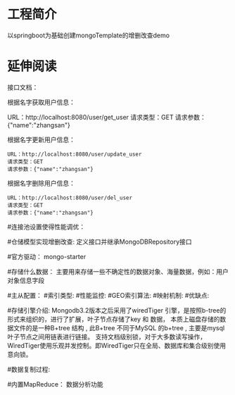 # 工程简介
以springboot为基础创建mongoTemplate的增删改查demo
# 延伸阅读
接口文档：

根据名字获取用户信息： 

  URL：http://localhost:8080/user/get_user
  请求类型：GET
  请求参数：{"name":"zhangsan"}

根据名字更新用户信息：

    URL：http://localhost:8080/user/update_user
    请求类型：GET
    请求参数：{"name":"zhangsan"}


根据名字删除用户信息：

    URL：http://localhost:8080/user/del_user
    请求类型：GET
    请求参数：{"name":"zhangsan"}


#连接池设置使得性能调优：

#仓储模型实现增删改查:
定义接口并继承MongoDBRepository接口

#官方驱动：
mongo-starter

#存储什么数据：
 主要用来存储一些不确定性的数据对象、海量数据，例如：用户对象信息字段

#主从配置：
#索引类型:
#性能监控:
#GEO索引算法:
#映射机制:
#优缺点:

#存储引擎介绍:
Mongodb3.2版本之后采用了wiredTiger 引擎，是按照b-tree的形式来组织的，进行了扩展，叶子节点存储了key 和 数据，
本质上磁盘存储的数据文件的是一种B+tree 结构 , 此B+tree 不同于MySQL 的b+tree , 主要是mysql 叶子节点之间用链表进行链接。
支持文档级别锁，对于大多数读写操作，WiredTiger使用乐观并发控制。即WiredTiger只在全局、数据库和集合级别使用意向锁。

#数据复制过程:

#内置MapReduce：
数据分析功能



